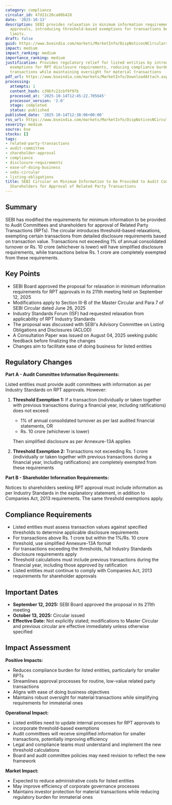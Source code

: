 ```yaml
---
category: compliance
circular_id: 47d21c26ca80b428
date: '2025-10-13'
description: SEBI provides relaxation in minimum information requirements for RPT
  approvals, introducing threshold-based exemptions for transactions below specified
  limits.
draft: false
guid: https://www.bseindia.com/markets/MarketInfo/DispNoticesNCirculars.aspx?Noticeid={FEF4BCFD-3348-4895-B555-BD8DEE15C6C9}&noticeno=20251014-34&dt=10/14/2025&icount=34&totcount=34&flag=0
impact: medium
impact_ranking: medium
importance_ranking: medium
justification: Provides regulatory relief for listed entities by introducing threshold-based
  exemptions for RPT disclosure requirements, reducing compliance burden for smaller
  transactions while maintaining oversight for material transactions
pdf_url: https://www.bseindia.com/markets/MarketInfo/DownloadAttach.aspx?id=20251014-34&attachedId=dbe355c0-4b37-4967-8429-b7b6c97dbeba
processing:
  attempts: 1
  content_hash: c39bfc22cbf9f97b
  processed_at: '2025-10-14T12:45:22.705645'
  processor_version: '2.0'
  stage: completed
  status: published
published_date: '2025-10-14T12:38:06+00:00'
rss_url: https://www.bseindia.com/markets/MarketInfo/DispNoticesNCirculars.aspx?Noticeid={FEF4BCFD-3348-4895-B555-BD8DEE15C6C9}&noticeno=20251014-34&dt=10/14/2025&icount=34&totcount=34&flag=0
severity: medium
source: bse
stocks: []
tags:
- related-party-transactions
- audit-committee
- shareholder-approval
- compliance
- disclosure-requirements
- ease-of-doing-business
- sebi-circular
- listing-obligations
title: SEBI Circular on Minimum Information to be Provided to Audit Committee and
  Shareholders for Approval of Related Party Transactions
---
```


## Summary

SEBI has modified the requirements for minimum information to be provided to Audit Committees and shareholders for approval of Related Party Transactions (RPTs). The circular introduces threshold-based relaxations, exempting certain transactions from detailed disclosure requirements based on transaction value. Transactions not exceeding 1% of annual consolidated turnover or Rs. 10 crore (whichever is lower) will have simplified disclosure requirements, while transactions below Rs. 1 crore are completely exempted from these requirements.

## Key Points

- SEBI Board approved the proposal for relaxation in minimum information requirements for RPT approvals in its 211th meeting held on September 12, 2025
- Modifications apply to Section III-B of the Master Circular and Para 7 of SEBI Circular dated June 26, 2025
- Industry Standards Forum (ISF) had requested relaxation from applicability of RPT Industry Standards
- The proposal was discussed with SEBI's Advisory Committee on Listing Obligations and Disclosures (ACLOD)
- A Consultation Paper was issued on August 04, 2025 seeking public feedback before finalizing the changes
- Changes aim to facilitate ease of doing business for listed entities

## Regulatory Changes

**Part A - Audit Committee Information Requirements:**

Listed entities must provide audit committees with information as per Industry Standards on RPT approvals. However:

1. **Threshold Exemption 1:** If a transaction (individually or taken together with previous transactions during a financial year, including ratifications) does not exceed:
   - 1% of annual consolidated turnover as per last audited financial statements, OR
   - Rs. 10 crore (whichever is lower)
   
   Then simplified disclosure as per Annexure-13A applies

2. **Threshold Exemption 2:** Transactions not exceeding Rs. 1 crore (individually or taken together with previous transactions during a financial year, including ratifications) are completely exempted from these requirements

**Part B - Shareholder Information Requirements:**

Notices to shareholders seeking RPT approval must include information as per Industry Standards in the explanatory statement, in addition to Companies Act, 2013 requirements. The same threshold exemptions apply.

## Compliance Requirements

- Listed entities must assess transaction values against specified thresholds to determine applicable disclosure requirements
- For transactions above Rs. 1 crore but within the 1%/Rs. 10 crore threshold, use simplified Annexure-13A format
- For transactions exceeding the thresholds, full Industry Standards disclosure requirements apply
- Threshold calculations must include previous transactions during the financial year, including those approved by ratification
- Listed entities must continue to comply with Companies Act, 2013 requirements for shareholder approvals

## Important Dates

- **September 12, 2025:** SEBI Board approved the proposal in its 211th meeting
- **October 13, 2025:** Circular issued
- **Effective Date:** Not explicitly stated; modifications to Master Circular and previous circular are effective immediately unless otherwise specified

## Impact Assessment

**Positive Impacts:**
- Reduces compliance burden for listed entities, particularly for smaller RPTs
- Streamlines approval processes for routine, low-value related party transactions
- Aligns with ease of doing business objectives
- Maintains robust oversight for material transactions while simplifying requirements for immaterial ones

**Operational Impact:**
- Listed entities need to update internal processes for RPT approvals to incorporate threshold-based exemptions
- Audit committees will receive simplified information for smaller transactions, potentially improving efficiency
- Legal and compliance teams must understand and implement the new threshold calculations
- Board and audit committee policies may need revision to reflect the new framework

**Market Impact:**
- Expected to reduce administrative costs for listed entities
- May improve efficiency of corporate governance processes
- Maintains investor protection for material transactions while reducing regulatory burden for immaterial ones
